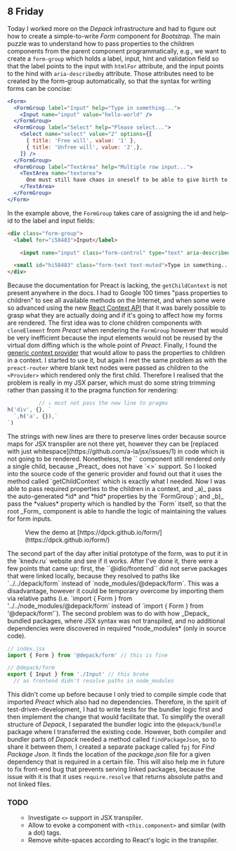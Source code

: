 ## 8 Friday

Today I worked more on the _Depack_ infrastructure and had to figure out how to create a simple-to-write *Form* component for _Bootstrap_. The main puzzle was to understand how to pass properties to the children components from the parent component programmatically, e.g., we want to create a `form-group` which holds a label, input, hint and validation field so that the label points to the input with `htmlFor` attribute, and the input points to the hind with `aria-describedby` attribute. Those attributes need to be created by the form-group automatically, so that the syntax for writing forms can be concise:

```jsx
<Form>
  <FormGroup label="Input" help="Type in something...">
    <Input name="input" value="hello-world" />
  </FormGroup>
  <FormGroup label="Select" help="Please select...">
    <Select name="select" value="2" options={[
      { title: 'Free will', value: '1' },
      { title: 'Unfree will', value: '2',},
    ]} />
  </FormGroup>
  <FormGroup label="TextArea" help="Multiple row input...">
    <TextArea name="textarea">
      One must still have chaos in oneself to be able to give birth to a dancing star.
    </TextArea>
  </FormGroup>
</Form>
```

In the example above, the `FormGroup` takes care of assigning the id and help-id to the label and input fields:

```html
<div class="form-group">
  <label for="i58483">Input</label>

    <input name="input" class="form-control" type="text" aria-describedby="hi58483" id="i58483">

  <small id="hi58483" class="form-text text-muted">Type in something...</small>
</div>
```

Because the documentation for Preact is lacking, the `getChildContext` is not present anywhere in the docs. I had to Google 100 times "pass properties to children" to see all available methods on the Internet, and when some were so advanced using the new [React Context API](https://github.com/valotas/preact-context) that it was barely possible to grasp what they are actually doing and if it's going to affect how my forms are rendered. The first idea was to clone children components with `cloneElement` from _Preact_ when rendering the `FormGroup` however that would be very inefficient because the input elements would not be reused by the virtual dom diffing which is the whole point of _Preact_. Finally, I found the [generic context provider](https://github.com/synacor/preact-context-provider) that would allow to pass the properties to children in a context. I started to use it, but again I met the same problem as with the `preact-router` where blank text nodes were passed as children to the `<Provider>` which rendered only the first child. Therefore I realised that the problem is really in my JSX parser, which must do some string trimming rather than passing it to the pragma function for rendering:

```js
          // ↓ must not pass the new line to pragma
h('div', {}, `
  `,h('a', {}),`
`)
```

<p>The strings with new lines are there to preserve lines order because source maps for JSX transpiler are not there yet, however they can be [replaced with just whitespace](https://github.com/a-la/jsx/issues/1) in code which is not going to be rendered. Nonetheless, the `<Provider>` component still rendered only a single child, because _Preact_ does not have `<>` support. So I looked into the source code of the generic provider and found out that it uses the method called `getChildContext` which is exactly what I needed. Now I was able to pass required properties to the children in a context, and _a)_ pass the auto-generated *id* and *hid* properties by the `FormGroup`; and _b)_ pass the *values* property which is handled by the `Form` itself, so that the root _Form_ component is able to handle the logic of maintaining the values for form inputs.</p>

<Figure img="img/2019/2-feb/form.gif"
  alt="Demo for @depack/form">
  View the demo at [https://dpck.github.io/form/](https://dpck.github.io/form/)
</Figure>

<p>
The second part of the day after initial prototype of the form, was to put it in the `knedv.ru` website and see if it works. After I've done it, there were a few points that came up: first, the ``@idio/frontend`` did not serve packages that were linked locally, because they resolved to paths like `../../depack/form` instead of `node_modules/@depack/form`. This was a disadvantage, however it could be temporary overcome by importing them via relative paths (i.e. `import { Form } from '../../node_modules/@depack/form` instead of `import { Form } from '@depack/form'`). The second problem was to do with how _Depack_ bundled packages, where JSX syntax was not transpiled, and no additional dependencies were  discovered in required *node_modules*
(only in source code).

```js
// index.jsx
import { Form } from '@depack/form' // this is fine

// @depack/form
export { Input } from './Input' // this broke
  // as frontend didn't resolve paths in node_modules
```

This didn't come up before because I only tried to compile simple code that imported _Preact_ which also had no dependencies. Therefore, in the spirit of test-driven-development, I had to write tests for the bundler logic first and then implement the change that would facilitate that. To simplify the overall structure of _Depack_, I separated the bundler logic into the `@depack/bundle` package where I transferred the existing code. However, both compiler and bundler parts of _Depack_ needed a method called ``findPackageJson``, so to share it between them, I created a separate package called `fpj` for *Find Package Json*. It finds the location of the *package.json* file for a given dependency that is required in a certain file. This will also help me in future to fix front-end bug that prevents serving linked packages, because the issue with it is that it uses `require.resolve` that returns absolute paths and not linked files.
</p>

### TODO
<ul>

* Investigate `<>` support in JSX transpiler.
* Allow to evoke a component with `<this.component>` and similar (with a dot) tags.
* Remove white-spaces according to React's logic in the transpiler.

</ul>

<SectionBreak />